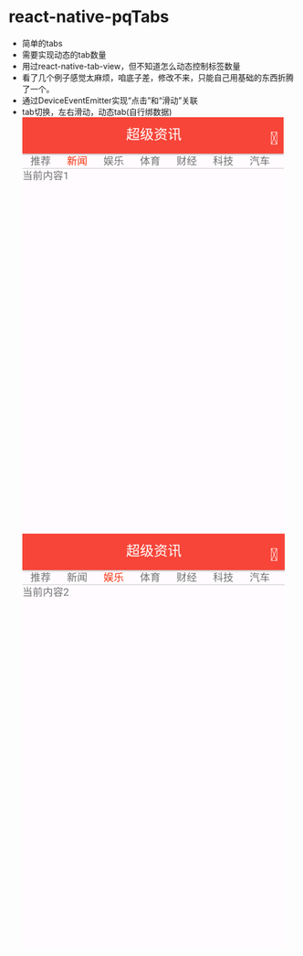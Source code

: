 # react-native-pqTabs
- 简单的tabs
- 需要实现动态的tab数量
- 用过react-native-tab-view，但不知道怎么动态控制标签数量
- 看了几个例子感觉太麻烦，咱底子差，修改不来，只能自己用基础的东西折腾了一个。
- 通过DeviceEventEmitter实现“点击”和“滑动”关联
- tab切换，左右滑动，动态tab(自行绑数据)
![image](https://github.com/phhui/react-native-pqTabs/blob/master/app/img/a.png)
![image](https://github.com/phhui/react-native-pqTabs/blob/master/app/img/b.png)
